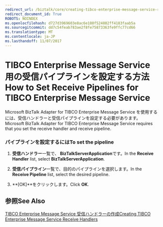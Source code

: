 ```yaml
---
redirect_url: /biztalk/core/creating-tibco-enterprise-message-service-receive-handlers/
redirect_document_id: True
ROBOTS: NOINDEX
ms.openlocfilehash: d727d3969603e8ac6e180f524802ff4183faab5a
ms.sourcegitcommit: dd7c54feab783ae2f8fe75873363fe9ffc77cd66
ms.translationtype: MT
ms.contentlocale: ja-JP
ms.lasthandoff: 11/07/2017
---
```

# <a name="how-to-set-receive-pipelines-for-tibco-enterprise-message-service"></a><span data-ttu-id="3b6fa-101">TIBCO Enterprise Message Service 用の受信パイプラインを設定する方法</span><span class="sxs-lookup"><span data-stu-id="3b6fa-101">How to Set Receive Pipelines for TIBCO Enterprise Message Service</span></span>
<span data-ttu-id="3b6fa-102">Microsoft BizTalk Adapter for TIBCO Enterprise Message Service を使用するには、受信ハンドラーと受信パイプラインを設定する必要があります。</span><span class="sxs-lookup"><span data-stu-id="3b6fa-102">Microsoft BizTalk Adapter for TIBCO Enterprise Message Service requires that you set the receive handler and receive pipeline.</span></span>  
  
### <a name="to-set-the-pipeline"></a><span data-ttu-id="3b6fa-103">パイプラインを設定するには</span><span class="sxs-lookup"><span data-stu-id="3b6fa-103">To set the pipeline</span></span>  
  
1.  <span data-ttu-id="3b6fa-104">**受信ハンドラー**一覧で、 **BizTalkServerApplication**です。</span><span class="sxs-lookup"><span data-stu-id="3b6fa-104">In the **Receive Handler** list, select **BizTalkServerApplication**.</span></span>  
  
2.  <span data-ttu-id="3b6fa-105">**受信パイプライン**一覧で、目的のパイプラインを選択します。</span><span class="sxs-lookup"><span data-stu-id="3b6fa-105">In the **Receive Pipeline** list, select the desired pipeline.</span></span>  
  
3.  <span data-ttu-id="3b6fa-106">**[OK]**をクリックします。</span><span class="sxs-lookup"><span data-stu-id="3b6fa-106">Click **OK**.</span></span>  
  
## <a name="see-also"></a><span data-ttu-id="3b6fa-107">参照</span><span class="sxs-lookup"><span data-stu-id="3b6fa-107">See Also</span></span>  
 [<span data-ttu-id="3b6fa-108">TIBCO Enterprise Message Service 受信ハンドラーの作成</span><span class="sxs-lookup"><span data-stu-id="3b6fa-108">Creating TIBCO Enterprise Message Service Receive Handlers</span></span>](../core/creating-tibco-enterprise-message-service-receive-handlers.md)